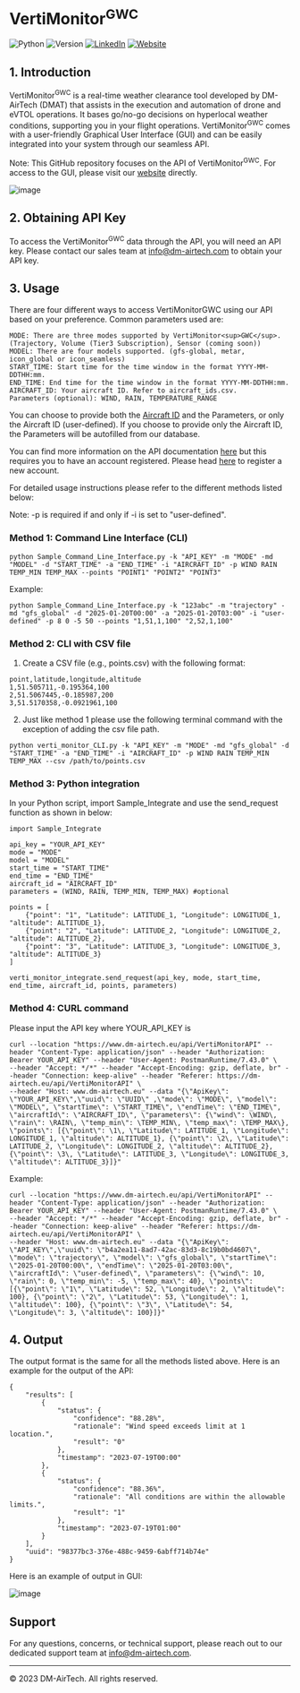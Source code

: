 # VertiMonitor<sup>GWC</sup>

![Python](https://img.shields.io/badge/Python-3-blue)
![Version](https://img.shields.io/badge/Version-0.1-blue)
[![LinkedIn](https://img.shields.io/badge/LinkedIn-0077B5?style=flat&logo=linkedin&logoColor=white)](https://uk.linkedin.com/company/dm-airtech)
[![Website](https://img.shields.io/website?up_message=online&url=https%3A%2F%2Fwww.dm-airtech.com/)](https://www.dm-airtech.com/)

## 1. Introduction
VertiMonitor<sup>GWC</sup> is a real-time weather clearance tool developed by DM-AirTech (DMAT) that assists in the execution and automation of drone and eVTOL operations. It bases go/no-go decisions on hyperlocal weather conditions, supporting you in your flight operations. VertiMonitor<sup>GWC</sup> comes with a user-friendly Graphical User Interface (GUI) and can be easily integrated into your system through our seamless API.

Note: This GitHub repository focuses on the API of VertiMonitor<sup>GWC</sup>. For access to the GUI, please visit our [website](https://www.dm-airtech.com/vertimonitor/) directly.

![image](https://github.com/DM-AirTech/VertiMonitor/assets/40840002/6e8dbce4-3e83-41f4-b0da-36606f932666)

## 2. Obtaining API Key

To access the VertiMonitor<sup>GWC</sup> data through the API, you will need an API key. Please contact our sales team at info@dm-airtech.com to obtain your API key.

## 3. Usage

There are four different ways to access VertiMonitorGWC using our API based on your preference. Common parameters used are:

```YOUR_API_KEY: Your provided API key. 
MODE: There are three modes supported by VertiMonitor<sup>GWC</sup>. (Trajectory, Volume (Tier3 Subscription), Sensor (coming soon))
MODEL: There are four models supported. (gfs-global, metar, icon_global or icon_seamless)
START_TIME: Start time for the time window in the format YYYY-MM-DDTHH:mm.
END_TIME: End time for the time window in the format YYYY-MM-DDTHH:mm.
AIRCRAFT_ID: Your aircraft ID. Refer to aircraft_ids.csv.
Parameters (optional): WIND, RAIN, TEMPERATURE_RANGE
```

You can choose to provide both the [Aircraft ID](https://github.com/DM-AirTech/VertiMonitor/blob/main/aircraft_ids.csv)  and the Parameters, or only the Aircraft ID (user-defined). If you choose to provide only the Aircraft ID, the Parameters will be autofilled from our database.

You can find more information on the API documentation [here](https://www.dm-airtech.eu/RTP/Vertimonitor_api_doc) but this requires you to have an account registered. Please head [here](https://www.dm-airtech.eu/Account/Register) to register a new account.

For detailed usage instructions please refer to the different methods listed below:

Note: -p is required if and only if -i is set to "user-defined".

### Method 1: Command Line Interface (CLI)

`python Sample_Command_Line_Interface.py -k "API_KEY" -m "MODE" -md "MODEL" -d "START_TIME" -a "END_TIME" -i "AIRCRAFT_ID" -p WIND RAIN TEMP_MIN TEMP_MAX --points "POINT1" "POINT2" "POINT3"`

Example: 

`python Sample_Command_Line_Interface.py -k "123abc" -m "trajectory" -md "gfs_global" -d "2025-01-20T00:00" -a "2025-01-20T03:00" -i "user-defined" -p 8 0 -5 50 --points "1,51,1,100" "2,52,1,100"`

### Method 2: CLI with CSV file
1.	Create a CSV file (e.g., points.csv) with the following format:
```
point,latitude,longitude,altitude
1,51.505711,-0.195364,100
2,51.5067445,-0.185987,200
3,51.5170358,-0.0921961,100
```

2. Just like method 1 please use the following terminal command with the exception of adding the csv file path.

`python verti_monitor_CLI.py -k "API_KEY" -m "MODE" -md "gfs_global" -d "START_TIME" -a "END_TIME" -i "AIRCRAFT_ID" -p WIND RAIN TEMP_MIN TEMP_MAX --csv /path/to/points.csv`

### Method 3: Python integration
In your Python script, import Sample_Integrate and use the send_request function as shown in below:
```
import Sample_Integrate

api_key = "YOUR_API_KEY"
mode = "MODE"
model = "MODEL"
start_time = "START_TIME"
end_time = "END_TIME"
aircraft_id = "AIRCRAFT_ID"
parameters = (WIND, RAIN, TEMP_MIN, TEMP_MAX) #optional

points = [
    {"point": "1", "Latitude": LATITUDE_1, "Longitude": LONGITUDE_1, "altitude": ALTITUDE_1},
    {"point": "2", "Latitude": LATITUDE_2, "Longitude": LONGITUDE_2, "altitude": ALTITUDE_2},
    {"point": "3", "Latitude": LATITUDE_3, "Longitude": LONGITUDE_3, "altitude": ALTITUDE_3}
]

verti_monitor_integrate.send_request(api_key, mode, start_time, end_time, aircraft_id, points, parameters)

```

### Method 4: CURL command

Please input the API key where YOUR_API_KEY is
```
curl --location "https://www.dm-airtech.eu/api/VertiMonitorAPI" --header "Content-Type: application/json" --header "Authorization: Bearer YOUR_API_KEY" --header "User-Agent: PostmanRuntime/7.43.0" \
--header "Accept: */*" --header "Accept-Encoding: gzip, deflate, br" --header "Connection: keep-alive" --header "Referer: https://dm-airtech.eu/api/VertiMonitorAPI" \
--header "Host: www.dm-airtech.eu" --data "{\"ApiKey\": \"YOUR_API_KEY\",\"uuid\": \"UUID\" ,\"mode\": \"MODE\", \"model\": \"MODEL\", \"startTime\": \"START_TIME\", \"endTime\": \"END_TIME\", \"aircraftId\": \"AIRCRAFT_ID\", \"parameters\": {\"wind\": \WIND\, \"rain\": \RAIN\, \"temp_min\": \TEMP_MIN\, \"temp_max\": \TEMP_MAX\}, \"points\": [{\"point\": \1\, \"Latitude\": LATITUDE_1, \"Longitude\": LONGITUDE_1, \"altitude\": ALTITUDE_1}, {\"point\": \2\, \"Latitude\": LATITUDE_2, \"Longitude\": LONGITUDE_2, \"altitude\": ALTITUDE_2}, {\"point\": \3\, \"Latitude\": LATITUDE_3, \"Longitude\": LONGITUDE_3, \"altitude\": ALTITUDE_3}]}"
```
Example: 

```
curl --location "https://www.dm-airtech.eu/api/VertiMonitorAPI" --header "Content-Type: application/json" --header "Authorization: Bearer YOUR_API_KEY" --header "User-Agent: PostmanRuntime/7.43.0" \
--header "Accept: */*" --header "Accept-Encoding: gzip, deflate, br" --header "Connection: keep-alive" --header "Referer: https://dm-airtech.eu/api/VertiMonitorAPI" \
--header "Host: www.dm-airtech.eu" --data "{\"ApiKey\": \"API_KEY\",\"uuid\": \"b4a2ea11-8ad7-42ac-83d3-8c19b0bd4607\", \"mode\": \"trajectory\", \"model\": \"gfs_global\", \"startTime\": \"2025-01-20T00:00\", \"endTime\": \"2025-01-20T03:00\", \"aircraftId\": \"user-defined\", \"parameters\": {\"wind\": 10, \"rain\": 0, \"temp_min\": -5, \"temp_max\": 40}, \"points\": [{\"point\": \"1\", \"Latitude\": 52, \"Longitude\": 2, \"altitude\": 100}, {\"point\": \"2\", \"Latitude\": 53, \"Longitude\": 1, \"altitude\": 100}, {\"point\": \"3\", \"Latitude\": 54, \"Longitude\": 3, \"altitude\": 100}]}"
```

## 4. Output
The output format is the same for all the methods listed above. Here is an example for the output of the API:
```
{
    "results": [
        {
            "status": {
                "confidence": "88.28%",
                "rationale": "Wind speed exceeds limit at 1 location.",
                "result": "0"
            },
            "timestamp": "2023-07-19T00:00"
        },
        {
            "status": {
                "confidence": "88.36%",
                "rationale": "All conditions are within the allowable limits.",
                "result": "1"
            },
            "timestamp": "2023-07-19T01:00"
        }
    ],
    "uuid": "98377bc3-376e-488c-9459-6abff714b74e"
}
```
Here is an example of output in GUI: 

![image](https://github.com/DM-AirTech/VertiMonitor/assets/40840002/4b82642a-48b4-405d-9c0a-ab88b23b47d9)

## Support

For any questions, concerns, or technical support, please reach out to our dedicated support team at info@dm-airtech.com. 

---

© 2023 DM-AirTech. All rights reserved.
